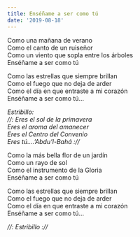 ```yaml
---
title: Enséñame a ser como tú
date: '2019-08-18'
---
```

Como una mañana de verano  
Como el canto de un ruiseñor  
Como un viento que sopla entre los árboles  
Enséñame a ser como tú  

Como las estrellas que siempre brillan  
Como el fuego que no deja de arder  
Como el día en que entraste a mi corazón  
Enséñame a ser como tú...  

*Estribillo:*  
*//: Eres el sol de la primavera*  
*Eres el aroma del amanecer*  
*Eres el Centro del Convenio*  
*Eres tú….’Abdu’l-Bahá ://*  
  
Como la más bella flor de un jardín  
Como un rayo de sol  
Como el instrumento de la Gloria  
Enséñame a ser como tú  
  
Como las estrellas que siempre brillan  
Como el fuego que no deja de arder  
Como el día en que entraste a mi corazón  
Enséñame a ser como tú...  
  
*//: Estribillo ://*  

